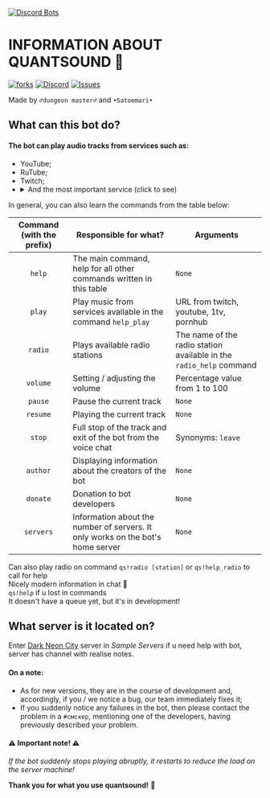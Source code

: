 [![Discord Bots](https://top.gg/api/widget/795312210343624724.svg)](https://top.gg/bot/795312210343624724)   

# INFORMATION ABOUT QUANTSOUND 🤖  
[![forks](https://img.shields.io/github/forks/GRTUBORG/quantprod)](https://github.com/GRTUBORG/quantprod/network/members)
[![Discord](https://img.shields.io/discord/526097247285280768)](https://discord.gg/rjMDwaB)
[![Issues](https://img.shields.io/bitbucket/issues/GRTUBORG/quantprod)](https://github.com/GRTUBORG/quantprod/issues)  

Made by `♂dungeon master♂` and `•Satoemari•`  
## What can this bot do?
#### The bot can play audio tracks from services such as:  
* YouTube;  
* RuTube;  
* Twitch;  
* <details>
  	<summary>And the most important service (click to see)</summary>
  		Pornhub 🔥 <br>
  		Moreover, the bot will check whether you are in the channel marked 18+ and send a picture to the message, or if you are not in it, then the bot will send a normal message.
  </details>
In general, you can also learn the commands from the table below:  

| Command (with the prefix) | Responsible for what? | Arguments |
|:-:|-|-|
| `help` | The main command, help for all other commands written in this table | `None` |
| `play` | Play music from services available in the command `help_play` | URL from twitch, youtube, 1tv, pornhub |
| `radio` | Plays available radio stations | The name of the radio station available in the `radio_help` command |
| `volume` | Setting / adjusting the volume | Percentage value from 1 to 100 |
| `pause` | Pause the current track | `None` |
| `resume` | Playing the current track | `None` |
| `stop` | Full stop of the track and exit of the bot from the voice chat | Synonyms: `leave` |
| `author` | Displaying information about the creators of the bot | `None` |
| `donate` | Donation to bot developers | `None` |
| `servers` | Information about the number of servers. It only works on the bot's home server | `None` |
  
  Can also play radio on command `qs!radio [station]` or `qs!help_radio` to call for help  
Nicely modern information in chat 📜    
`qs!help` if u lost in commands  
It doesn't have a queue yet, but it's in development!   
  
## What server is it located on?
Enter [Dark Neon City](https://discord.gg/MFGmBFjgXu) server in *Sample Servers* if u need help with bot, server has channel with realise notes.  
  
#### On a note:
* As for new versions, they are in the course of development and, accordingly, if you / we notice a bug, our team immediately fixes it;
* If you suddenly notice any failures in the bot, then please contact the problem in a `#смскер`, mentioning one of the developers, having previously described your problem.  
#### ⚠️ Important note! ⚠️ 
_If the bot suddenly stops playing abruptly, it restarts to reduce the load on the server machine!_    

**Thank you for what you use quantsound!** 💖
